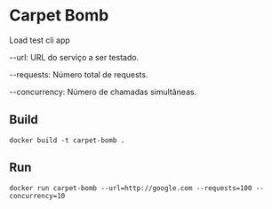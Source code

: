 # Carpet Bomb
Load test cli app

--url: URL do serviço a ser testado.

--requests: Número total de requests.

--concurrency: Número de chamadas simultâneas.

## Build
```shell
docker build -t carpet-bomb .
```

## Run
```shell
docker run carpet-bomb --url=http://google.com --requests=100 --concurrency=10
```